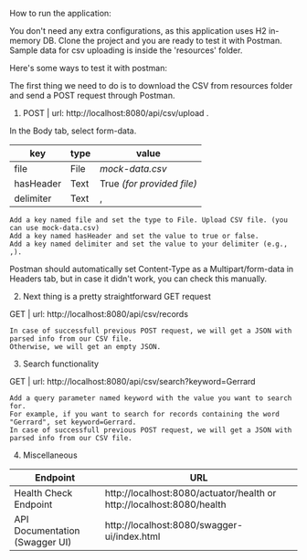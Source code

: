 How to run the application:

You don't need any extra configurations, as this application uses H2 in-memory DB.
Clone the project and you are ready to test it with Postman. Sample data for csv uploading is inside the 'resources' folder.

Here's some ways to test it with postman:

The first thing we need to do is to download the CSV from resources folder and send a POST request through Postman.

1) POST     |   url: http://localhost:8080/api/csv/upload . <!-- TOC -->
<!-- TOC -->In the Body tab, select form-data.
   
| key       | type | value                      |
|-----------|------|----------------------------|
| file      | File | *mock-data.csv*            |
| hasHeader | Text | True *(for provided file)* | 
| delimiter | Text | ,                          |
    Add a key named file and set the type to File. Upload CSV file. (you can use mock-data.csv)
    Add a key named hasHeader and set the value to true or false.
    Add a key named delimiter and set the value to your delimiter (e.g., ,).
Postman should automatically set Content-Type as a Multipart/form-data in Headers tab, but in case it didn't work, you can check this manually.

2) Next thing is a pretty straightforward GET request <!-- TOC -->
<!-- TOC -->
GET     |  url: http://localhost:8080/api/csv/records

    In case of successfull previous POST request, we will get a JSON with parsed info from our CSV file.
    Otherwise, we will get an empty JSON.

3) Search functionality <!-- TOC -->
<!-- TOC -->
GET     |  url: http://localhost:8080/api/csv/search?keyword=Gerrard

    Add a query parameter named keyword with the value you want to search for.
    For example, if you want to search for records containing the word "Gerrard", set keyword=Gerrard.
    In case of successfull previous POST request, we will get a JSON with parsed info from our CSV file.

4) Miscellaneous

| Endpoint | URL                                       |
|----------|-------------------------------------------|
|Health Check Endpoint| http://localhost:8080/actuator/health or http://localhost:8080/health |
|API Documentation (Swagger UI)|http://localhost:8080/swagger-ui/index.html|



